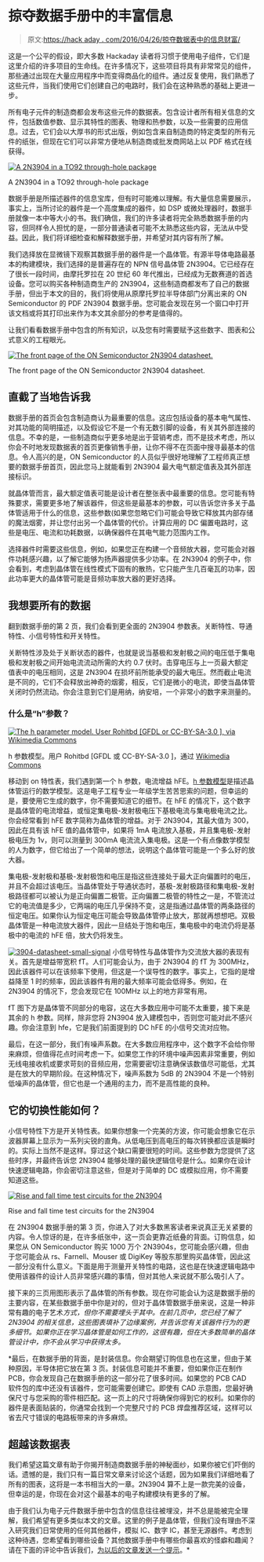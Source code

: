 # 掠夺数据手册中的丰富信息

> 原文:[https://hack aday . com/2016/04/26/掠夺数据表中的信息财富/](https://hackaday.com/2016/04/26/pillaging-the-wealth-of-information-in-a-datasheet/)

这是一个公平的假设，即大多数 Hackaday 读者将习惯于使用电子组件，它们是这里介绍的许多项目的生命线。在许多情况下，这些项目将具有非常常见的组件，那些通过出现在大量应用程序中而变得商品化的组件。通过反复使用，我们熟悉了这些元件，当我们使用它们创建自己的电路时，我们会在这种熟悉的基础上更进一步。

所有电子元件的制造商都会发布这些元件的数据表。包含设计者所有相关信息的文件，包括数值参数、显示其特性的图表、物理和热参数，以及一些需要的应用信息。过去，它们会以大厚书的形式出版，例如包含来自制造商的特定类型的所有元件的纸张，但现在它们可以非常方便地从制造商或批发商网站上以 PDF 格式在线获得。

[![A 2N3904 in a TO92 through-hole package](../Images/cf3cbef4aacfd1387123e1daa07f76c7.png)](https://hackaday.com/wp-content/uploads/2016/04/2n3904-device.jpg)

A 2N3904 in a TO92 through-hole package

数据手册是所描述器件的信息宝库，但有时可能难以理解。有大量信息需要展示，事实上，当所讨论的器件是一个高度集成的器件，如 DSP 或微处理器时，数据手册就像一本中等大小的书。我们确信，我们的许多读者将完全熟悉数据手册的内容，但同样令人担忧的是，一部分普通读者可能不太熟悉这些内容，无法从中受益。因此，我们将详细检查和解释数据手册，并希望对其内容有所了解。

我们选择放在显微镜下观察其数据手册的器件是一个晶体管。有源半导体电路最基本的构建模块，我们选择的是普遍存在的 NPN 信号晶体管 2N3904。它已经存在了很长一段时间，由摩托罗拉在 20 世纪 60 年代推出，已经成为无数赛道的首选设备。您可以购买各种制造商生产的 2N3904，这些制造商都发布了自己的数据手册，但出于本文的目的，我们将使用从原摩托罗拉半导体部门分离出来的 ON Semiconductor 的 PDF 2N3904 数据手册。您可能会发现在另一个窗口中打开该文档或将其打印出来作为本文其余部分的参考是值得的。

让我们看看数据手册中包含的所有知识，以及您有时需要赋予这些数字、图表和公式意义的工程眼光。

[![The front page of the ON Semiconductor 2N3904 datasheet.](../Images/4dad73e64b19563404c64f9fa5fcc653.png)](https://hackaday.com/wp-content/uploads/2016/04/datasheet-page-1.jpg)

The front page of the ON Semiconductor 2N3904 datasheet.

## 直截了当地告诉我

数据手册的首页会包含制造商认为最重要的信息。这应包括设备的基本电气属性、对其功能的简明描述，以及假设它不是一个有无数引脚的设备，有关其外部连接的信息。不幸的是，一些制造商似乎更多地是出于营销考虑，而不是技术考虑，所以你会不时地发现数据表的首页更像销售手册，让你不得不在页面中搜寻最基本的信息。令人高兴的是，ON Semiconductor 的人员似乎很好地理解了工程师真正想要的数据手册首页，因此您马上就能看到 2N3904 最大电气额定值表及其外部连接标识。

就晶体管而言，最大额定值表可能是设计者在整张表中最重要的信息。您可能有特殊要求，需要更多地了解该器件，但这些是最基本的参数，可以告诉您许多关于晶体管适用于什么的信息，这些参数(如果您忽略它们)可能会导致它释放其内部存储的魔法烟雾，并让您付出另一个晶体管的代价。计算应用的 DC 偏置电路时，这些是电压、电流和功耗数据，以确保器件在其电气能力范围内工作。

选择器件时需要这些信息，例如，如果您正在构建一个音频放大器，您可能会对器件功耗感兴趣，以了解它能够为扬声器提供多少功率。在 2N3904 的例子中，你会看到，考虑到晶体管在线性模式下固有的散热，它只能产生几百毫瓦的功率，因此功率更大的晶体管可能是音频功率放大器的更好选择。

## 我想要所有的数据

翻到数据手册的第 2 页，我们会看到更全面的 2N3904 参数表。关断特性、导通特性、小信号特性和开关特性。

关断特性涉及处于关断状态的器件，也就是说当基极和发射极之间的电压低于集电极和发射极之间开始电流流动所需的大约 0.7 伏时。击穿电压与上一页最大额定值表中的电压相同，这是 2N3904 在损坏前所能承受的最大电压。然而截止电流是不同的，它们不会释放出神奇的烟雾，相反，它们是微小的电流，即使当晶体管关闭时仍然流动。你会注意到它们是用纳，纳安培，一个非常小的数字来测量的。

### 什么是“h”参数？

[![The h parameter model. User Rohitbd [GFDL or CC-BY-SA-3.0 ], via Wikimedia Commons](../Images/78e438eed371d72014b3c2a6b2fc4308.png)](https://hackaday.com/wp-content/uploads/2016/04/h-parameters.gif)

h 参数模型。用户 Rohitbd [GFDL 或 CC-BY-SA-3.0 ]，通过 [Wikimedia Commons](https://commons.wikimedia.org/wiki/File:H-parameters.gif)

移动到 on 特性表，我们遇到第一个 h 参数，电流增益 hFE。[h 参数模型](https://en.wikipedia.org/wiki/Bipolar_junction_transistor#h-parameter_model)是描述晶体管运行的数学模型。这是电子工程专业一年级学生苦苦思索的问题，但幸运的是，要使用它生成的数字，你不需要知道它的细节。在 hFE 的情况下，这个数字是晶体管的电流增益，或恒定集电极-发射极电压下基极电流与集电极电流之比。你会经常看到 hFE 数字简称为晶体管的增益。对于 2N3904，其最大值为 300，因此在具有该 hFE 值的晶体管中，如果将 1mA 电流放入基极，并且集电极-发射极电压为 1v，则可以测量到 300mA 电流流入集电极。这是一个有点像数学模型的人为数字，但它给出了一个简单的想法，说明这个晶体管可能是一个多么好的放大器。

集电极-发射极和基极-发射极饱和电压是指这些连接处于最大正向偏置时的电压，并且不会超过该电压。当晶体管处于导通状态时，基极-发射极路径和集电极-发射极路径都可以被认为是正向偏置二极管。正向偏置二极管的特性之一是，不管流过它的电流值是多少，它两端的电压几乎保持不变，这是指通过晶体管的两条路径的恒定电压。如果你认为恒定电压可能会导致晶体管停止放大，那就再想想吧。双极晶体管是一种电流放大器件，因此一旦结处于饱和电压，集电极中的电流仍将是基极中的电流的 hFE 倍，放大仍将发生。

[![3904-datasheet-small-signal](../Images/dec306bcf2f36d9b5e69ab677097aa6c.png)](https://hackaday.com/wp-content/uploads/2016/04/3904-datasheet-small-signal.png) 小信号特性与晶体管作为交流放大器的表现有关。首先是增益带宽积 fT。人们可能会认为，由于 2N3904 的 fT 为 300MHz，因此该器件可以在该频率下使用，但这是一个误导性的数字。事实上，它指的是增益降至 1 时的频率，因此该器件有用的最大频率可能会低得多。例如，在 2N3904 的情况下，您会发现它在 100MHz 以上的地方非常有用。

fT 图下方是晶体管不同部分的电容，这在大多数应用中可能不太重要，接下来是其余的 h 参数。同样，除非您将 2N3904 放入建模包中，否则您可能对此不感兴趣。你会注意到 hfe，它是我们前面提到的 DC hFE 的小信号交流对应物。

最后，在这一部分，我们有噪声系数。在大多数应用程序中，这个数字不会给你带来麻烦，但值得花点时间考虑一下。如果您工作的环境中噪声因素非常重要，例如无线电接收机或要求苛刻的音频应用，您需要密切注意确保该数值尽可能低，尤其是在放大的早期阶段。在这种情况下，噪声系数为 5dB 的 2N3904 不是一个特别低噪声的晶体管，但它也是一个通用的主力，而不是高性能的良种。

## 它的切换性能如何？

小信号特性下方是开关特性表。如果你想象一个完美的方波，你可能会想象它在示波器屏幕上显示为一系列尖锐的直角。从低电压到高电压的每次转换都应该是瞬时的。实际上当然不是这样。穿过这个缺口需要很短的时间。这些参数为您提供了这些时序，并最终告诉您 2N3904 能够处理的最快逻辑信号是什么。如果你在设计快速逻辑电路，你会密切注意这些，但是对于简单的 DC 或模拟应用，你不需要知道这些。

[![Rise and fall time test circuits for the 2N3904](../Images/610fd7f78051b854c286dc76ee123f90.png)](https://hackaday.com/wp-content/uploads/2016/04/2n3904-rise-time-circuits.jpg)

Rise and fall time test circuits for the 2N3904

在 2N3904 数据手册的第 3 页，你进入了对大多数黑客读者来说真正无关紧要的内容。令人惊讶的是，在许多纸张中，这一页会更靠近纸叠的背面。订购信息，如果您从 ON Semiconductor 购买 1000 万个 2N3904s，您可能会感兴趣，但由于您可能会从 rs、Farnell、Mouser 或 DigiKey 等股东那里购买晶体管，因此这一部分没有什么意义。下面是用于测量开关特性的电路，这也是在快速逻辑电路中使用该器件的设计人员非常感兴趣的事情，但对其他人来说就不那么吸引人了。

接下来的三页用图形表示了晶体管的所有参数。现在你可能会认为这是数据手册的主要内容，在某些数据手册中你是对的，但对于晶体管数据手册来说，这是一种非常有趣的电子艺术[](http://www.artofelectronics.com/)*方式，但你不需要埋头于其中。在前几页中，您已经了解了 2N3904 的相关信息，这些图表填补了边缘案例，并告诉您有关该器件行为的更多细节。如果你正在学习晶体管是如何工作的，这很有趣，但在大多数简单的晶体管设计中，你不会从学习中获得太多。*

 *最后，在数据手册的背面，是封装信息。你会期望订购信息也在这里，但由于某种原因，半导体把它放在第 3 页。封装信息可能并不重要，但如果你正在制作 PCB，你会发现自己在数据手册的这一部分花了很多时间。如果您的 PCB CAD 软件包的库中还没有该器件，您可能需要创建它。即使有 CAD 示意图，您最好确保尺寸与您采购的零件相匹配。这一页上的尺寸将确保你得到它的权利。如果你的器件是表面贴装的，你通常会找到一个完整尺寸的 PCB 焊盘推荐区域，这样可以省去尺寸错误的电路板带来的许多麻烦。

## 超越该数据表

我们希望这篇文章有助于你揭开制造商数据手册的神秘面纱，如果你被它们吓倒的话。遗憾的是，我们只有一篇日常文章来讨论这个话题，因为如果我们详细地看了所有的图表，这将是一本书相当大的一章。2N3904 算不上是一款完美的设备，但幸运的是，你现在会对这个最基本的电子构建模块有更多的了解。

由于我们认为电子元件数据手册中包含的信息往往被埋没，并不总是能被完全理解，我们希望有更多类似本文的文章。这里的例子是晶体管，但我们没有理由不深入研究我们日常使用的任何其他器件，模拟 IC、数字 IC，甚至无源器件。考虑到这种待遇，您希望看到哪些设备？其他数据手册中有哪些你最喜欢的怪癖和趣闻？请在下面的评论中告诉我们，[为以后的文章发送一个提示](http://hackaday.com/submit-a-tip/)。*